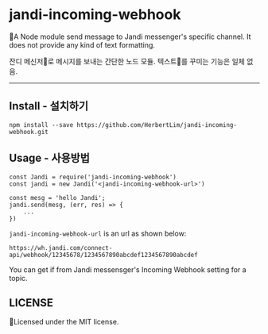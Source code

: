 # jandi-incoming-webhook
A Node module send message to Jandi messenger's specific channel. It does not provide any kind of text formatting.

잔디 메신저로 메시지를 보내는 간단한 노드 모듈. 텍스트를 꾸미는 기능은 일체 없음.

---

## Install - 설치하기

`npm install --save https://github.com/HerbertLim/jandi-incoming-webhook.git`

## Usage - 사용방법

```
const Jandi = require('jandi-incoming-webhook')
const jandi = new Jandi('<jandi-incoming-webhook-url>')

const mesg = 'hello Jandi';
jandi.send(mesg, (err, res) => {
    ...
})
```

`jandi-incoming-webhook-url` is an url as shown below:

  `https://wh.jandi.com/connect-api/webhook/12345678/1234567890abcdef1234567890abcdef`

You can get if from Jandi messensger's Incoming Webhook setting for a topic.


## LICENSE
Licensed under the MIT license.